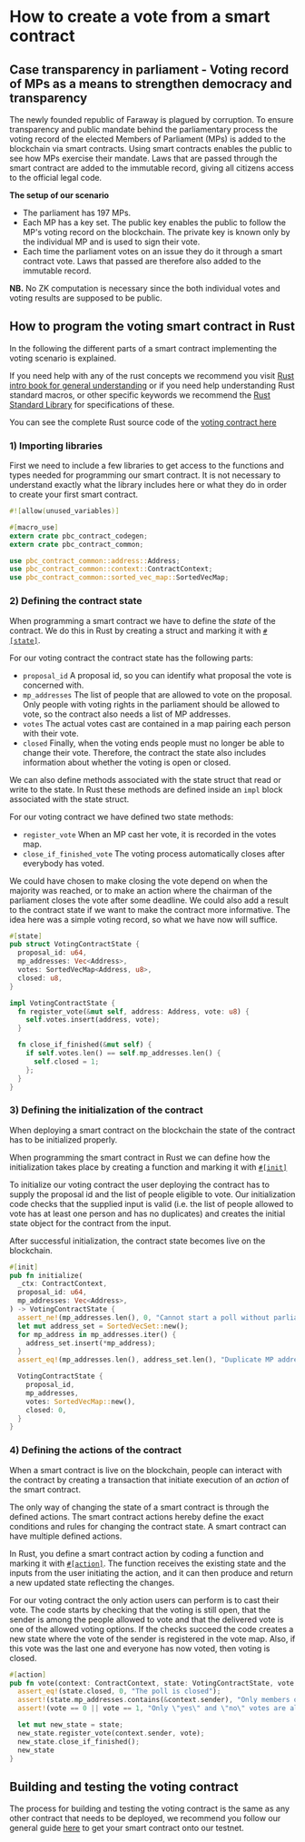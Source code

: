 # How to create a vote from a smart contract

## Case transparency in parliament - Voting record of MPs as a means to strengthen democracy and transparency

The newly founded republic of Faraway is plagued by corruption. To ensure transparency and public
mandate behind the parliamentary process the voting record of the elected Members of Parliament (MPs) is added to the
blockchain via smart contracts. Using smart contracts enables the public to see how MPs exercise
their mandate. Laws that are passed through the smart contract are added to the immutable record,
giving all citizens access to the official legal code.

**The setup of our scenario**

- The parliament has 197 MPs.
- Each MP has a key set. The public key enables the public to follow the MP's voting record on the
  blockchain. The private key is known only by the individual MP and is used to sign their vote.
- Each time the parliament votes on an issue they do it through a smart contract vote. Laws that
  passed are therefore also added to the immutable record.

**NB.** No ZK computation is necessary since the both individual votes and voting results are
supposed to be public.

## How to program the voting smart contract in Rust

In the following the different parts of a smart contract implementing the voting scenario is
explained.

If you need help with any of the rust concepts we recommend you
visit [Rust intro book for general understanding](https://doc.rust-lang.org/std/index.html) or if you need help
understanding Rust standard macros, or other specific keywords we recommend
the [Rust Standard Library](https://doc.rust-lang.org/std/index.html) for specifications of these.

You can see the complete Rust source code of
the [voting contract here](https://gitlab.com/partisiablockchain/language/example-contracts/-/blob/main/voting/src/lib.rs)

### 1) Importing libraries

First we need to include a few libraries to get access to the functions and types needed for
programming our smart contract. It is not necessary to understand exactly what the library includes here or what they do
in order to create your first smart contract.

````rust
#![allow(unused_variables)]

#[macro_use]
extern crate pbc_contract_codegen;
extern crate pbc_contract_common;

use pbc_contract_common::address::Address;
use pbc_contract_common::context::ContractContext;
use pbc_contract_common::sorted_vec_map::SortedVecMap;
````

### 2) Defining the contract state

When programming a smart contract we have to define the _state_ of the contract. We do this in Rust
by creating a struct and marking it
with [`#[state]`](https://partisiablockchain.gitlab.io/language/contract-sdk/pbc_contract_codegen/attr.state.html).

For our voting contract the contract state has the following parts:

- `proposal_id` A proposal id, so you can identify what proposal the vote is concerned with.
- `mp_addresses` The list of people that are allowed to vote on the proposal. Only people with
  voting rights in the parliament should be allowed to vote, so the contract also needs a list of MP
  addresses.
- `votes` The actual votes cast are contained in a map pairing each person with their vote.
- `closed` Finally, when the voting ends people must no longer be able to change their vote.
  Therefore, the contract the state also includes information about whether the voting is open or
  closed.

We can also define methods associated with the state struct that read or write to the state. In Rust
these methods are defined inside an `impl` block associated with the state struct.

For our voting contract we have defined two state methods:

- `register_vote` When an MP cast her vote, it is recorded in the votes map.
- `close_if_finished_vote` The voting process automatically closes after everybody has voted.

We could have chosen to make closing the vote depend on when the majority was reached, or to make an
action where the chairman of the parliament closes the vote after some deadline. We could also add a
result to the contract state if we want to make the contract more informative. The idea here was a
simple voting record, so what we have now will suffice.

````rust
#[state]
pub struct VotingContractState {
  proposal_id: u64,
  mp_addresses: Vec<Address>,
  votes: SortedVecMap<Address, u8>,
  closed: u8,
}

impl VotingContractState {
  fn register_vote(&mut self, address: Address, vote: u8) {
    self.votes.insert(address, vote);
  }

  fn close_if_finished(&mut self) {
    if self.votes.len() == self.mp_addresses.len() {
      self.closed = 1;
    };
  }
}
````

### 3) Defining the initialization of the contract

When deploying a smart contract on the blockchain the state of the contract has to be initialized
properly.

When programming the smart contract in Rust we can define how the initialization takes place by
creating a function and marking it
with [`#[init]`](https://partisiablockchain.gitlab.io/language/contract-sdk/pbc_contract_codegen/attr.init.html)

To initialize our voting contract the user deploying the contract has to supply the proposal id and
the list of people eligible to vote. Our initialization code checks that the supplied input is
valid (i.e. the list of people allowed to vote has at least one person and has no duplicates) and
creates the initial state object for the contract from the input.

After successful initialization, the contract state becomes live on the blockchain.

````rust
#[init]
pub fn initialize(
  _ctx: ContractContext,
  proposal_id: u64,
  mp_addresses: Vec<Address>,
) -> VotingContractState {
  assert_ne!(mp_addresses.len(), 0, "Cannot start a poll without parliament members");
  let mut address_set = SortedVecSet::new();
  for mp_address in mp_addresses.iter() {
    address_set.insert(*mp_address);
  }
  assert_eq!(mp_addresses.len(), address_set.len(), "Duplicate MP address in input");

  VotingContractState {
    proposal_id,
    mp_addresses,
    votes: SortedVecMap::new(),
    closed: 0,
  }
}
````

### 4) Defining the actions of the contract

When a smart contract is live on the blockchain, people can interact with the contract by creating a
transaction that initiate execution of an _action_ of the smart contract.

The only way of changing the state of a smart contract is through the defined actions. The smart
contract actions hereby define the exact conditions and rules for changing the contract state. A
smart contract can have multiple defined actions.

In Rust, you define a smart contract action by coding a function and marking it
with [`#[action]`](https://partisiablockchain.gitlab.io/language/contract-sdk/pbc_contract_codegen/attr.action.html).
The
function receives the existing state and the inputs from the user initiating the action, and it can
then produce and return a new updated state reflecting the changes.

For our voting contract the only action users can perform is to cast their vote. The code starts by
checking that the voting is still open, that the sender is among the people allowed to vote and that
the delivered vote is one of the allowed voting options. If the checks succeed the code creates a
new state where the vote of the sender is registered in the vote map. Also, if this vote was the
last one and everyone has now voted, then voting is closed.

````rust
#[action]
pub fn vote(context: ContractContext, state: VotingContractState, vote: u8) -> VotingContractState {
  assert_eq!(state.closed, 0, "The poll is closed");
  assert!(state.mp_addresses.contains(&context.sender), "Only members of the parliament can vote");
  assert!(vote == 0 || vote == 1, "Only \"yes\" and \"no\" votes are allowed");

  let mut new_state = state;
  new_state.register_vote(context.sender, vote);
  new_state.close_if_finished();
  new_state
}
````

## Building and testing the voting contract

The process for building and testing the voting contract is the same as any other contract that needs to be deployed, we
recommend you follow our general guide [here](../smart-contracts/compile-and-deploy-contracts.md) to get your smart
contract onto our testnet.
